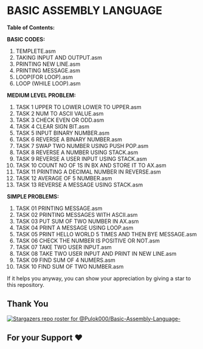 # BASIC ASSEMBLY LANGUAGE
<b>Table of Contents:</b>

<b>BASIC CODES:</b>
1. TEMPLETE.asm
2. TAKING INPUT AND OUTPUT.asm
3. PRINTING NEW LINE.asm
4. PRINTING MESSAGE.asm
5. LOOP(FOR LOOP).asm
6. LOOP (WHILE LOOP).asm

<b>MEDIUM LEVEL PROBLEM:</b>

1. TASK 1 UPPER TO LOWER LOWER TO UPPER.asm
2. TASK 2 NUM TO ASCII VALUE.asm
3. TASK 3 CHECK EVEN OR ODD.asm
4. TASK 4 CLEAR SIGN BIT.asm
5. TASK 5 INPUT BINARY NUMBER.asm
6. TASK 6 REVERSE A BINARY NUMBER.asm
7. TASK 7 SWAP TWO NUMBER USING PUSH POP.asm
8. TASK 8 REVERSE A NUMBER USING STACK.asm
9. TASK 9 REVERSE A USER INPUT USING STACK.asm
10. TASK 10 COUNT NO OF 1S IN BX AND STORE IT TO AX.asm
11. TASK 11 PRINTING A DECIMAL NUMBER IN REVERSE.asm
12. TASK 12 AVERAGE OF 5 NUMBER.asm
13. TASK 13 REVERSE A MESSAGE USING STACK.asm

<b>SIMPLE PROBLEMS:</b>

1. TASK 01 PRINTING MESSAGE.asm
2. TASK 02 PRINTING MESSAGES WITH ASCII.asm
3. TASK 03 PUT SUM OF TWO NUMBER IN AX.asm
4. TASK 04 PRINT A MESSAGE USING LOOP.asm
5. TASK 05 PRINT HELLO WORLD 5 TIMES AND THEN BYE MESSAGE.asm
6. TASK 06 CHECK THE NUMBER IS POSITIVE OR NOT.asm
7. TASK 07 TAKE TWO USER INPUT.asm
8. TASK 08 TAKE TWO USER INPUT AND PRINT IN NEW LINE.asm
9. TASK 09 FIND SUM OF 4 NUMERS.asm
10. TASK 10 FIND SUM OF TWO NUMBER.asm

If it helps you anyway, you can show your appreciation by giving a star to this repository.

## Thank You

[![Stargazers repo roster for @Pulok000/Basic-Assembly-Language-](https://reporoster.com/stars/Pulok000/Basic-Assembly-Language-)](https://github.com/Pulok000/Basic-Assembly-Language-/stargazers)
## For your Support ❤️

